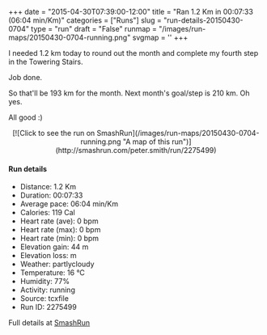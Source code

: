 +++
date = "2015-04-30T07:39:00-12:00"
title = "Ran 1.2 Km in 00:07:33 (06:04 min/Km)"
categories = ["Runs"]
slug = "run-details-20150430-0704"
type = "run"
draft = "False"
runmap = "/images/run-maps/20150430-0704-running.png"
svgmap = '<polyline points="37 1, 40 1, 43 1, 49 0, 52 1, 53 2, 57 1, 60 2, 64 2, 66 1, 70 1, 73 2, 78 4, 81 6, 83 8, 89 14, 89 15, 88 17, 87 20, 86 22, 84 25, 81 29, 79 34, 77 36, 75 41, 70 48, 69 50, 68 52, 66 54, 65 57, 62 61, 60 66, 59 68, 58 70, 57 73, 56 75, 55 78, 55 80, 55 82, 54 85, 53 87, 52 95, 51 98, 49 100, 46 99, 42 98, 36 97, 33 96, 34 94, 34 92, 31 93, 28 94, 25 94, 22 94, 18 94, 15 94, 12 93, 11 91, 12 89, 14 84, 15 82">'
+++

I needed 1.2 km today to round out the month and complete my fourth step in the Towering Stairs. 

Job done. 

So that'll be 193 km for the month. Next month's goal/step is 210 km. Oh yes. 

All good :)



<!--more-->

<center>
[![Click to see the run on SmashRun](/images/run-maps/20150430-0704-running.png "A map of this run")](http://smashrun.com/peter.smith/run/2275499)
</center>

#### Run details

* Distance: 1.2 Km
* Duration: 00:07:33
* Average pace: 06:04 min/Km
* Calories: 119 Cal
* Heart rate (ave): 0 bpm
* Heart rate (max): 0 bpm
* Heart rate (min): 0 bpm
* Elevation gain: 44 m
* Elevation loss:  m
* Weather: partlycloudy
* Temperature: 16 &deg;C
* Humidity: 77%
* Activity: running
* Source: tcxfile
* Run ID: 2275499

Full details at [SmashRun](http://smashrun.com/peter.smith/run/2275499)